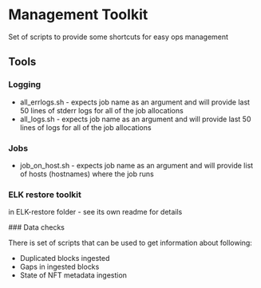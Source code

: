 # Management Toolkit

Set of scripts to provide some shortcuts for easy ops management

## Tools

### Logging

* all_errlogs.sh - expects job name as an argument and will provide last 50 lines of stderr logs for all of the job allocations
* all_logs.sh - expects job name as an argument and will provide last 50 lines of logs for all of the job allocations

### Jobs

* job_on_host.sh - expects job name as an argument and will provide list of hosts (hostnames) where the job runs

### ELK restore toolkit

in ELK-restore folder - see its own readme for details

### Data checks

There is set of scripts that can be used to get information about following:
- Duplicated blocks ingested
- Gaps in ingested blocks
- State of NFT metadata ingestion